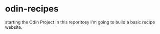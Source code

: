 # odin-recipes
starting the Odin Project
In this reporitosy I'm going to build a basic recipe website.
